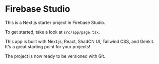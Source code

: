# Firebase Studio

This is a Next.js starter project in Firebase Studio.

To get started, take a look at `src/app/page.tsx`.

This app is built with Next.js, React, ShadCN UI, Tailwind CSS, and Genkit. It's a great starting point for your projects!

The project is now ready to be versioned with Git.
